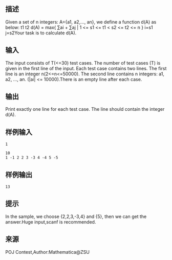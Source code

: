 ## 描述


Given a set of n integers: A={a1, a2,..., an}, we define a function d(A) as below:                     t1     t2          d(A) = max{ ∑ai + ∑aj | 1 <= s1 <= t1 < s2 <= t2 <= n }                    i=s1   j=s2Your task is to calculate d(A).

## 输入


The input consists of T(<=30) test cases. The number of test cases (T) is given in the first line of the input. Each test case contains two lines. The first line is an integer n(2<=n<=50000). The second line contains n integers: a1, a2, ..., an. (|ai| <= 10000).There is an empty line after each case.

## 输出


Print exactly one line for each test case. The line should contain the integer d(A).

## 样例输入


```
1

10
1 -1 2 2 3 -3 4 -4 5 -5
```


## 样例输出


```
13
```


## 提示


In the sample, we choose {2,2,3,-3,4} and {5}, then we can get the answer.Huge input,scanf is recommended.

## 来源


POJ Contest,Author:Mathematica@ZSU

